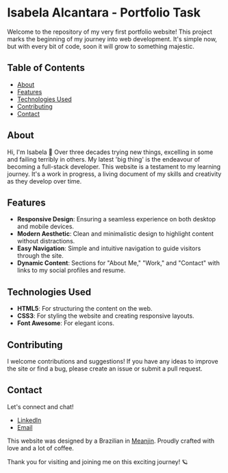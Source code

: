 # Isabela Alcantara - Portfolio Task

Welcome to the repository of my very first portfolio website! This project marks the beginning of my journey into web development. It's simple now, but with every bit of code, soon it will grow to something majestic.

## Table of Contents

- [About](#about)
- [Features](#features)
- [Technologies Used](#technologies-used)
- [Contributing](#contributing)
- [Contact](#contact)

## About

Hi, I'm Isabela 👋 Over three decades trying new things, excelling in some and failing terribly in others. My latest 'big thing' is the endeavour of becoming a full-stack developer. This website is a testament to my learning journey. It's a work in progress, a living document of my skills and creativity as they develop over time.

## Features

- **Responsive Design**: Ensuring a seamless experience on both desktop and mobile devices.
- **Modern Aesthetic**: Clean and minimalistic design to highlight content without distractions.
- **Easy Navigation**: Simple and intuitive navigation to guide visitors through the site.
- **Dynamic Content**: Sections for "About Me," "Work," and "Contact" with links to my social profiles and resume.

## Technologies Used

- **HTML5**: For structuring the content on the web.
- **CSS3**: For styling the website and creating responsive layouts.
- **Font Awesome**: For elegant icons.


## Contributing

I welcome contributions and suggestions! If you have any ideas to improve the site or find a bug, please create an issue or submit a pull request.

## Contact

Let's connect and chat!

- [LinkedIn](https://www.linkedin.com/in/isabela-alcantara)
- [Email](mailto:isabela.iar01@gmail.com)

This website was designed by a Brazilian in [Meanjin](https://www.turrbal.com.au/our-story). Proudly crafted with love and a lot of coffee.


Thank you for visiting and joining me on this exciting journey! 🪐
